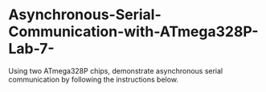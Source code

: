# Asynchronous-Serial-Communication-with-ATmega328P-Lab-7-
Using two ATmega328P chips, demonstrate asynchronous serial communication by following the instructions below.
